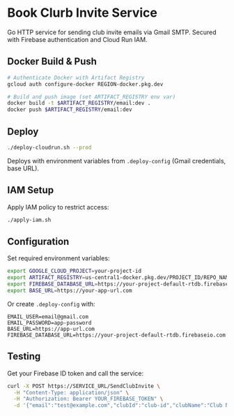 # Book Clurb Invite Service

Go HTTP service for sending club invite emails via Gmail SMTP. Secured with Firebase authentication and Cloud Run IAM.

## Docker Build & Push

```bash
# Authenticate Docker with Artifact Registry
gcloud auth configure-docker REGION-docker.pkg.dev

# Build and push image (set ARTIFACT_REGISTRY env var)
docker build -t $ARTIFACT_REGISTRY/email:dev .
docker push $ARTIFACT_REGISTRY/email:dev
```

## Deploy

```bash
./deploy-cloudrun.sh --prod
```

Deploys with environment variables from `.deploy-config` (Gmail credentials, base URL).

## IAM Setup

Apply IAM policy to restrict access:

```bash
./apply-iam.sh
```



## Configuration

Set required environment variables:
```bash
export GOOGLE_CLOUD_PROJECT=your-project-id
export ARTIFACT_REGISTRY=us-central1-docker.pkg.dev/PROJECT_ID/REPO_NAME
export FIREBASE_DATABASE_URL=https://your-project-default-rtdb.firebaseio.com
export BASE_URL=https://your-app-url.com
```

Or create `.deploy-config` with:
```
EMAIL_USER=email@gmail.com
EMAIL_PASSWORD=app-password
BASE_URL=https://app-url.com
FIREBASE_DATABASE_URL=https://your-project-default-rtdb.firebaseio.com
```

## Testing

Get your Firebase ID token and call the service:

```bash
curl -X POST https://SERVICE_URL/SendClubInvite \
  -H "Content-Type: application/json" \
  -H "Authorization: Bearer YOUR_FIREBASE_TOKEN" \
  -d '{"email":"test@example.com","clubId":"club-id","clubName":"Club Name","inviterName":"Admin"}'
```
